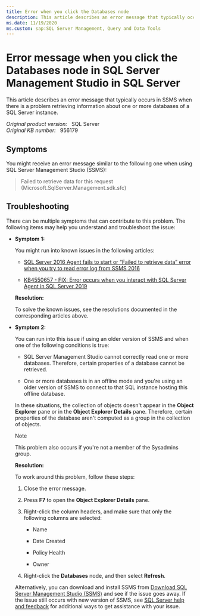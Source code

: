 ```yaml
---
title: Error when you click the Databases node
description: This article describes an error message that typically occurs in SSMS when there is a problem retrieving information about one or more databases of a SQL Server instance.
ms.date: 11/19/2020
ms.custom: sap:SQL Server Management, Query and Data Tools
---
```

# Error message when you click the Databases node in SQL Server Management Studio in SQL Server

This article describes an error message that typically occurs in SSMS when there is a problem retrieving information about one or more databases of a SQL Server instance.

_Original product version:_ &nbsp; SQL Server  
_Original KB number:_ &nbsp; 956179

## Symptoms

You might receive an error message similar to the following one when using SQL Server Management Studio (SSMS):

> Failed to retrieve data for this request (Microsoft.SqlServer.Management.sdk.sfc)

## Troubleshooting

There can be multiple symptoms that can contribute to this problem. The following items may help you understand and troubleshoot the issue:

- **Symptom 1:**

  You might run into known issues in the following articles:

  - [SQL Server 2016 Agent fails to start or “Failed to retrieve data” error when you try to read error log from SSMS 2016](https://support.microsoft.com/help/3185365)

  - [KB4550657 - FIX: Error occurs when you interact with SQL Server Agent in SQL Server 2019](https://support.microsoft.com/help/4550657)

  **Resolution:**

   To solve the known issues, see the resolutions documented in the corresponding articles above.

- **Symptom 2:**

  You can run into this issue if using an older version of SSMS and when one of the following conditions is true:

  - SQL Server Management Studio cannot correctly read one or more databases. Therefore, certain properties of a database cannot be retrieved.

  - One or more databases is in an offline mode and you're using an older version of SSMS to connect to that SQL instance hosting this offline database.

  In these situations, the collection of objects doesn't appear in the **Object Explorer** pane or in the **Object Explorer Details** pane. Therefore, certain properties of the database aren't computed as a group in the collection of objects.

  > [!NOTE]
  > This problem also occurs if you're not a member of the Sysadmins group.

  **Resolution:**

  To work around this problem, follow these steps:

  1. Close the error message.

  2. Press **F7** to open the **Object Explorer Details** pane.

  3. Right-click the column headers, and make sure that only the following columns are selected:

       - Name

       - Date Created

       - Policy Health

       - Owner

  4. Right-click the **Databases** node, and then select **Refresh**.

  Alternatively, you can download and install SSMS from [Download SQL Server Management Studio (SSMS)](/sql/ssms/download-sql-server-management-studio-ssms) and see if the issue goes away. If the issue still occurs with new version of SSMS, see [SQL Server help and feedback](/sql/sql-server/sql-server-get-help) for additional ways to get assistance with your issue.

